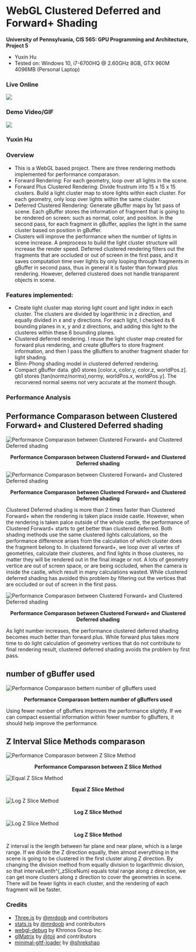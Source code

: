 WebGL Clustered Deferred and Forward+ Shading
======================

**University of Pennsylvania, CIS 565: GPU Programming and Architecture, Project 5**

* Yuxin Hu
* Tested on: Windows 10, i7-6700HQ @ 2.60GHz 8GB, GTX 960M 4096MB (Personal Laptop)

### Live Online

[![](img/ThumbNail.PNG)](https://huyuxin.github.io/Project5-WebGL-Clustered-Deferred-Forward-Plus/)

### Demo Video/GIF

![](img/ZLogIntervalResult.gif)

### Yuxin Hu

### Overview
* This is a WebGL based project. There are three rendering methods implemented for performance comparason.
* Forward Rendering: For each geometry, loop over all lights in the scene.
* Forward Plus Clustered Rendering: Divide frustrum into 15 x 15 x 15 clusters. Build a light cluster map to store lights within each cluster. For each geometry, only loop over lights within the same cluster.
* Deferred Clustered Rendering: Generate gBuffer maps by 1st pass of scene. Each gBuffer stores the information of fragment that is going to be rendered on screen: such as normal, color, and position. In the second pass, for each fragment in gBuffer, applies the light in the same cluster based on position in gBuffer.
* Clusters will improve the performance when the number of lights in scene increase. A preprocess to build the light cluster structure will increase the render speed. Deferred clustered rendering filters out the fragments that are occluded or out of screen in the first pass, and it saves computation time over lights by only looping through fragments in gBuffer in second pass, thus in general it is faster than forward plus rendering. However, deferred clustered does not handle transparent objects in scene.

### Features implemented:
* Create light cluster map storing light count and light index in each cluster. The clusters are divided by logarithmic in z direction, and equally divided in x and y directions. For each light, I checked its 6 bounding planes in x, y and z directions, and adding this light to the clusteres within these 6 bounding planes.
* Clustered deferred rendering. I reuse the light cluster map created for forward plus rendering, and create gBuffers to store fragment information, and then I pass the gBuffers to another fragment shader for light shading.
* Blinn-Phong shading model in clustered deferred rendering.
* Compact gBuffer data. gb0 stores [color.x, color.y, color.z, worldPos.z]. gb1 stores [tan(normz/normx),normy, worldPos.x, worldPos.y]. The recorvered normal seems not very accurate at the moment though.

### Performance Analysis
## Performance Comparason between Clustered Forward+ and Clustered Deferred shading
![Performance Comparason between Clustered Forward+ and Clustered Deferred shading](/img/Performance1.PNG)
<p align="center"><b>Performance Comparason between Clustered Forward+ and Clustered Deferred shading</b></p>

![Performance Comparason between Clustered Forward+ and Clustered Deferred shading](/img/Performance2.PNG)
<p align="center"><b>Performance Comparason between Clustered Forward+ and Clustered Deferred shading</b></p>

Clustered Deferred shading is more than 2 times faster than Clustered Forward+ when the rendering is taken place inside castle. However, when the rendering is taken palce outside of the whole castle, the performance of Clustered Forward+ starts to get better than clustered deferred. Both shading methods use the same clustered lights calculations, so the performance difference arises from the calculation of which cluster does the fragment belong to. In clustered forward+, we loop over all vertex of geometries, calculate their clusteres, and find lights in those clusteres, no matter they will be rendered out in the final image or not. A lots of geometry vertice are out of screen space, or are being occluded, when the camera is inside the castle, which result in many calculations wasted. While clustered deferred shading has avoided this problem by filtering out the vertices that are occluded or out of screen in the first pass.

![Performance Comparason between Clustered Forward+ and Clustered Deferred shading](/img/Performance3.PNG)
<p align="center"><b>Performance Comparason between Clustered Forward+ and Clustered Deferred shading</b></p> 

As light number increases, the performance clustered deferred shading becomes much better than forward plus. While forward plus takes more time to do light calculation of geometry vertices that do not contribute to final rendering result, clustered deferred shading avoids the problem by first pass.

## number of gBuffer used
![Performance Comparason bettern number of gBuffers used](/img/Performance5.PNG)
<p align="center"><b>Performance Comparason bettern number of gBuffers used</b></p> 

Using fewer number of gBuffers improves the performance slightly. If we can compact essential information within fewer number fo gBuffers, it should help improve the performance.

## Z Interval Slice Methods comparason
![Performance Comparason between Z Slice Method](/img/Performance4.PNG)
<p align="center"><b>Performance Comparason between Z Slice Method</b></p> 

![Equal Z Slice Method](/img/equalZ.PNG)
<p align="center"><b>Equal Z Slice Method</b></p> 

![Log Z Slice Method](/img/logZ2.PNG)
<p align="center"><b>Log Z Slice Method</b></p> 

![Log Z Slice Method](/img/LogZ.PNG)
<p align="center"><b>Log Z Slice Method</b></p> 

Z interval is the length between far plane and near plane, which is a large range. If we divide the Z direction equally, then almost everything in the scene is going to be clustered in the first cluster along Z direction. By changing the division method from equally division to logarithmic division, so that intervalLenth^(_zSliceNum) equals total range along z direction, we can get more clusters along z direction to cover the geometries in scene. There will be fewer lights in each cluster, and the rendering of each fragment will be faster.


### Credits

* [Three.js](https://github.com/mrdoob/three.js) by [@mrdoob](https://github.com/mrdoob) and contributors
* [stats.js](https://github.com/mrdoob/stats.js) by [@mrdoob](https://github.com/mrdoob) and contributors
* [webgl-debug](https://github.com/KhronosGroup/WebGLDeveloperTools) by Khronos Group Inc.
* [glMatrix](https://github.com/toji/gl-matrix) by [@toji](https://github.com/toji) and contributors
* [minimal-gltf-loader](https://github.com/shrekshao/minimal-gltf-loader) by [@shrekshao](https://github.com/shrekshao)

